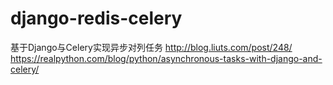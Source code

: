 # django-redis-celery
基于Django与Celery实现异步对列任务
http://blog.liuts.com/post/248/
https://realpython.com/blog/python/asynchronous-tasks-with-django-and-celery/
